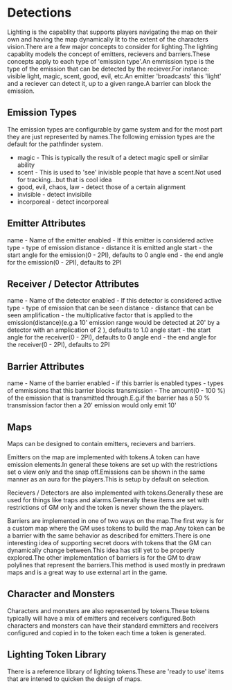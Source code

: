 # Detections

Lighting is the capablity that supports players navigating the map on their own and having the map dynamically lit to the extent of the characters vision.There are a few major concepts to consider for lighting.The lighting capablity models the concept of emitters, recievers and barriers.These concepts apply to each type of 'emission type'.An emmission type is the type of the emission that can be detected by the reciever.For instance: visible light, magic, scent, good, evil, etc.An emitter 'broadcasts' this 'light' and a reciever can detect it, up to a given range.A barrier can block the emission.

## Emission Types
The emission types are configurable by game system and for the most part they are just represented by names.The following emission types are the default for the pathfinder system. 
- magic - This is typically the result of a detect magic spell or similar ability
- scent - This is used to 'see' inivisble people that have a scent.Not used for tracking...but that is cool idea
- good, evil, chaos, law - detect those of a certain alignment
- invisible - detect invisibile
- incorporeal - detect incorporeal

## Emitter Attributes
name - Name of the emitter
enabled - If this emitter is considered active
type - type of emission
distance - distance it is emitted
angle start - the start angle for the emission(0 - 2PI), defaults to 0
angle end - the end angle for the emission(0 - 2PI), defaults to 2PI

## Receiver / Detector Attributes
name - Name of the detector
enabled - If this detector is considered active
type - type of emission that can be seen
distance - distance that can be seen
amplification - the multiplicative factor that is applied to the emission(distance)(e.g.a 10' emission range would be detected at 20' by a detector with an amplication of 2 ), defaults to 1.0
angle start - the start angle for the receiver(0 - 2PI), defaults to 0
angle end - the end angle for the receiver(0 - 2PI), defaults to 2PI

## Barrier Attributes
name - Name of the barrier
enabled - if this barrier is enabled
types - types of emmissions that this barrier blocks
transmission - The amount(0 - 100 %) of the emission that is transmitted through.E.g.if the barrier has a 50 % transmission factor then a 20' emission would only emit 10'

## Maps
Maps can be designed to contain emitters, recievers and barriers.

Emitters on the map are implemented with tokens.A token can have emission elements.In general these tokens are set up with the restrictions set o view only and the snap off.Emissions can be shown in the same manner as an aura for the players.This is setup by default on selection.

  Recievers / Detectors are also implemented with tokens.Generally these are used for things like traps and alarms.Generally these items are set with restrictions of GM only and the token is never shown the the players.

Barriers are implemented in one of two ways on the map.The first way is for a custom map where the GM uses tokens to build the map.Any token can be a barrier with the same behavior as described for emitters.There is one interesting idea of supporting secret doors with tokens that the GM can dynamically change between.This idea has still yet to be properly explored.The other implementation of barriers is for the GM to draw polylines that represent the barriers.This method is used mostly in predrawn maps and is a great way to use external art in the game.

## Character and Monsters
Characters and monsters are also represented by tokens.These tokens typically will have a mix of emitters and receivers configured.Both characters and monsters can have their standard emmitters and receivers configured and copied in to the token each time a token is generated.

## Lighting Token Library
There is a reference library of lighting tokens.These are 'ready to use' items that are intened to quicken the design of maps.